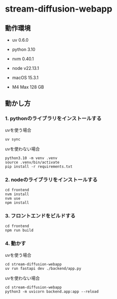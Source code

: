 # stream-diffusion-webapp

## 動作環境

* uv 0.6.0
* python 3.10
* nvm 0.40.1
* node v22.13.1

* macOS 15.3.1
* M4 Max 128 GB

## 動かし方

### 1. pythonのライブラリをインストールする

uvを使う場合
```
uv sync
```

uvを使わない場合
```
python3.10 -m venv .venv
source .venv/bin/activate
pip install -r requirements.txt
```

### 2. nodeのライブラリをインストールする

```
cd frontend
nvm install
nvm use
npm install
```

### 3. フロントエンドをビルドする

```
cd frontend
npm run build
```

### 4. 動かす

uvを使う場合
```
cd stream-diffusion-webapp
uv run fastapi dev ./backend/app.py
```

uvを使わない場合
```
cd stream-diffusion-webapp
python3 -m uvicorn backend.app:app --reload
```
